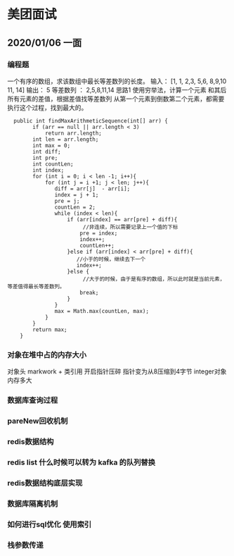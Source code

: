 # 美团面试
## 2020/01/06 一面
### 编程题
一个有序的数组，求该数组中最长等差数列的长度。
输入：
[1, 1, 2,3, 5,6, 8,9,10 11, 14]
输出：
5
等差数列 ： 2,5,8,11,14
思路1
使用穷举法，计算一个元素 和其后所有元素的差值，根据差值找等差数列
从第一个元素到倒数第二个元素，都需要执行这个过程，找到最大的。
```
  public int findMaxArithmeticSequence(int[] arr) {
        if (arr == null || arr.length < 3)
            return arr.length;
        int len = arr.length;
        int max = 0;
        int diff;
        int pre;
        int countLen;
        int index;
        for (int i = 0; i < len -1; i++){
            for (int j = i +1; j < len; j++){
               diff = arr[j]  - arr[i];
               index = j + 1;
               pre = j;
               countLen = 2;
               while (index < len){
                   if (arr[index] == arr[pre] + diff){
                        //非连续，所以需要记录上一个值的下标
                       pre = index;
                       index++;
                       countLen++;
                   }else if (arr[index] < arr[pre] + diff){
                      //小于的时候，继续去下一个
                      index++;
                   }else {
                        //大于的时候，由于是有序的数组，所以此时就是当前元素，等差值得最长等差数列。
                       break;
                   }
               }
               max = Math.max(countLen, max);
            }
        }
        return max;
    }
```

### 对象在堆中占的内存大小
对象头 markwork + 类引用
开启指针压碎 指针变为从8压缩到4字节
integer对象内存多大

### 数据库查询过程
### pareNew回收机制
### redis数据结构
### redis list 什么时候可以转为 kafka 的队列替换
### redis数据结构底层实现
### 数据库隔离机制
### 如何进行sql优化 使用索引
### 栈参数传递
